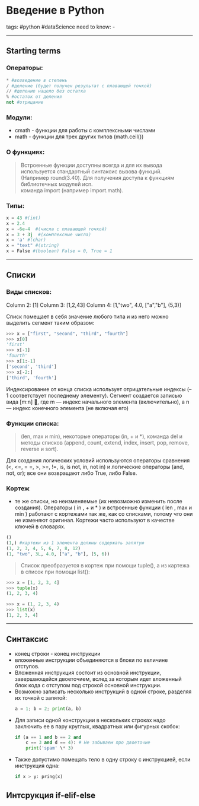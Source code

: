 # Введение в Python

tags: #python #dataScience 
need to know: -

---
## Starting terms
### Операторы:
```python 
* #возведение в степень
/ #деление (будет получен результат с плавающей точкой)
// #деление нацело без остатка
% #остаток от деления
not #отрицание
```

### Модули:
- cmath - функции для работы с комплексными числами
- math - функции для трех других типов (math.ceil())

### О функциях:
> Встроенные функции доступны всегда и для их вывода используется стандартный синтаксис вызова функций. (Например round(3.40). Для получения доступа к функциям библиотечных модулей исп. команда import (например import.math).

### Типы:
```python
x = 43 #(int)
x = 2.4     
x = -6e-4  #(числа с плавающей точкой)
x = 3 + 3j  #(комплексные числа)
x = 'a' #(char)
x = "text" #(string)
x = False #(boolean) False = 0, True = 1
```

---
## Списки
### Виды списков:
Column 2: [1]
Column 3: [1,2,43]
Column 4: [1,"two", 4.0, ["a","b"], (5,3)]

Списк помещает в себя значение любого типа и из него можно выделить сегмент таким образом:

```python
>>> x = ["first", "second", "third", "fourth"]
>>> x[0]
'first'
>>> x[-1]
'fourth'
>>> x[1:-1]
['second', 'third']
>>> x[-2:]
['third', 'fourth']
```

Индексирование от конца списка использует отрицательные индексы (–1 соответствует последнему элементу). Сегмент создается записью вида [m:n] , где m — индекс начального элемента (включительно), а n — индекс конечного элемента (не включая его)

### Функции списка:

> (len, max и min), некоторые операторы (in, + и *), команда del и методы списков (append, count, extend, index, insert, pop, remove, reverse и sort).

Для создания логических условий используются операторы сравнения (<, <=, = =, >, >=, !=, is, is not, in, not in) и логические операторы (and, not, or); все они возвращают либо True, либо False.

### Кортеж

 - те же списки, но неизменяемые (их невозможно изменить после создания).  Операторы ( in , + и * ) и встроенные функции ( len , max и min ) работают с кортежами так же, как со списками, потому что они не изменяют оригинал. Кортежи часто используют в качестве ключей в словарях.

```python
()
(1,) #картежи из 1 элемента должны содержать запятую
(1, 2, 3, 4, 5, 6, 7, 8, 12)
(1, "two", 3L, 4.0, ["a", "b"], (5, 6))
```

> Список преобразуется в кортеж при помощи tuple(), а из картежа в список при помощи list():

```python
>>> x = [1, 2, 3, 4]
>>> tuple(x)
(1, 2, 3, 4)

>>> x = (1, 2, 3, 4)
>>> list(x)
[1, 2, 3, 4]
```

---
## Синтаксис
- конец строки - конец инструкции
- вложенные инструкции объединяются в блоки по величине отступов.
- Вложенная инструкция состоит из основной инструкции, завершающейся двоеточием, вслед за которым идет вложенный блок кода с отступом под строкой основной инструкции.
- Возможно записать несколько инструкций в одной строке, разделяя их точкой с запятой: 
	```python
	a = 1; b = 2; print(a, b) 
	```
- Для записи одной конструкции в нескольких строках надо заключить ее в пару круглых, квадратных или фигурных скобок:
	```python
	if (a == 1 and b == 2 and
		c == 3 and d == 4): # Не забываем про двоеточие 
		print('spam' \* 3)
	```
- Также допустимо помещать тело в одну строку с инструкцией, если инструкция одна:
	```python
	if x > y: pring(x)
	```
	
	
	
## Интсрукция if-elif-else